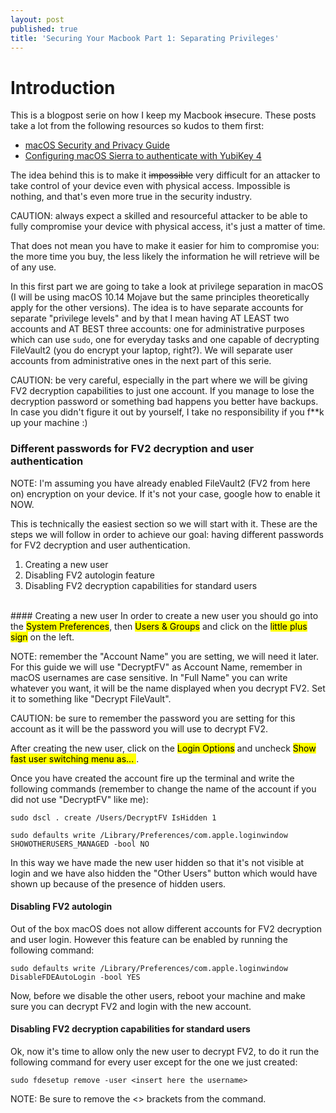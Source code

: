 ```yaml
---
layout: post
published: true
title: 'Securing Your Macbook Part 1: Separating Privileges'
---
```

# Introduction
This is a blogpost serie on how I keep my Macbook ~~in~~secure. These posts take a lot from the following resources so kudos to them first:

- [macOS Security and Privacy Guide ](https://github.com/drduh/macOS-Security-and-Privacy-Guide)
- [Configuring macOS Sierra to authenticate with YubiKey 4](https://medium.com/@ellenbeldner/configuring-macos-sierra-to-authenticate-with-yubikey-4-876a8ab81e07)

The idea behind this is to make it ~~impossible~~ very difficult for an attacker to take control of your device even with physical access. Impossible is nothing, and that's even more true in the security industry. 

<p class="alert alert-warning">
    <span class="label label-warning">CAUTION:</span> always expect a skilled and resourceful attacker to be able to fully compromise your device with physical access, it's just a matter of time.
</p>

That does not mean you have to make it easier for him to compromise you: the more time you buy, the less likely the information he will retrieve will be of any use.
  
In this first part we are going to take a look at privilege separation in macOS (I will be using macOS 10.14 Mojave but the same principles theoretically apply for the other versions). The idea is to have separate accounts for separate "privilege levels" and by that I mean having AT LEAST two accounts and AT BEST three accounts: one for administrative purposes which can use `sudo`, one for everyday tasks and one capable of decrypting FileVault2 (you do encrypt your laptop, right?). We will separate user accounts from administrative ones in the next part of this serie.
  
<p class="alert alert-warning">
    <span class="label label-warning">CAUTION:</span> be very careful, especially in the part where we will be giving FV2 decryption capabilities to just one account. If you manage to lose the decryption password or something bad happens you better have backups. In case you didn't figure it out by yourself, I take no responsibility if you f**k up your machine :)
</p>  
  
  
  
### Different passwords for FV2 decryption and user authentication
<p class="alert alert-info">
    <span class="label label-info">NOTE:</span> I'm assuming you have already enabled FileVault2 (FV2 from here on) encryption on your device. If it's not your case, google how to enable it NOW.
</p>

This is technically the easiest section so we will start with it. These are the steps we will follow in order to achieve our goal: having different passwords for FV2 decryption and user authentication.  
  
1. Creating a new user
2. Disabling FV2 autologin feature
3. Disabling FV2 decryption capabilities for standard users
  
<br>
#### Creating a new user
In order to create a new user you should go into the <mark>System Preferences</mark>, then <mark>Users & Groups</mark> and click on the <mark>little plus sign</mark> on the left.

<p class="alert alert-info">
    <span class="label label-info">NOTE:</span> remember the "Account Name" you are setting, we will need it later. For this guide we will use "DecryptFV" as Account Name, remember in macOS usernames are case sensitive. In "Full Name" you can write whatever you want, it will be the name displayed when you decrypt FV2. Set it to something like "Decrypt FileVault".
</p>
<p class="alert alert-warning">
    <span class="label label-warning">CAUTION:</span> be sure to remember the password you are setting for this account as it will be the password you will use to decrypt FV2.
</p>

After creating the new user, click on the <mark>Login Options</mark> and uncheck <mark>Show fast user switching menu as... </mark>.  
  
Once you have created the account fire up the terminal and write the following commands (remember to change the name of the account if you did not use "DecryptFV" like me):  
  
`sudo dscl . create /Users/DecryptFV IsHidden 1`  
  
`sudo defaults write /Library/Preferences/com.apple.loginwindow SHOWOTHERUSERS_MANAGED -bool NO`  
  
In this way we have made the new user hidden so that it's not visible at login and we have also hidden the "Other Users" button which would have shown up because of the presence of hidden users.
  
  
  
  
#### Disabling FV2 autologin
Out of the box macOS does not allow different accounts for FV2 decryption and user login. However this feature can be enabled by running the following command:  
  
`sudo defaults write /Library/Preferences/com.apple.loginwindow DisableFDEAutoLogin -bool YES`  
  
  
Now, before we disable the other users, reboot your machine and make sure you can decrypt FV2 and login with the new account.  
  
  
#### Disabling FV2 decryption capabilities for standard users
Ok, now it's time to allow only the new user to decrypt FV2, to do it run the following command for every user except for the one we just created:  
  
`sudo fdesetup remove -user <insert here the username>`  

<p class="alert alert-info">
    <span class="label label-info">NOTE:</span> Be sure to remove the <> brackets from the command.
</p>




